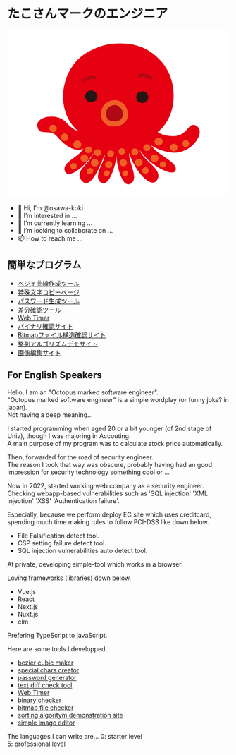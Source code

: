 # たこさんマークのエンジニア

![たこさん](/property/タコ.jpg)  

- 👋 Hi, I’m @osawa-koki
- 👀 I’m interested in ...
- 🌱 I’m currently learning ...
- 💞️ I’m looking to collaborate on ...
- 📫 How to reach me ...

## 簡単なプログラム

- [ベジェ曲線作成ツール](https://osawa-koki.github.io/bezier-maker.js/)
- [特殊文字コピーページ](https://osawa-koki.github.io/special-char.ts/)
- [パスワード生成ツール](https://osawa-koki.github.io/password-generator.elm/)
- [差分確認ツール](https://osawa-koki.github.io/diff.js/)
- [Web Timer](https://osawa-koki.github.io/Web-Timer/)
- [バイナリ確認サイト](https://osawa-koki.github.io/binarySheet.ts/)
- [Bitmapファイル構造確認サイト](https://osawa-koki.github.io/BitmapSheet.ts/)
- [整列アルゴリズムデモサイト](https://osawa-koki.github.io/sorter-demo.ts/)
- [画像編集サイト](https://osawa-koki.github.io/simple-image-manipulator.ts/)

## For English Speakers

Hello, I am an "Octopus marked software engineer".  
"Octopus marked software engineer" is a simple wordplay (or funny joke? in japan).  
Not having a deep meaning...  

I started programming when aged 20 or a bit younger (of 2nd stage of Univ), though I was majoring in Accouting.  
A main purpose of my program was to calculate stock price automatically.  

Then, forwarded for the road of security engineer.  
The reason I took that way was obscure, probably having had an good impression for security technology something cool or ...  

Now in 2022, started working web company as a security engineer.  
Checking webapp-based vulnerabilities such as 'SQL injection' 'XML injection' 'XSS' 'Authentication failure'.

Especially, because we perform deploy EC site which uses creditcard,  spending much time making rules to follow PCI-DSS like down below.  

- File Falsification detect tool.
- CSP setting failure detect tool.
- SQL injection vulnerabilities auto detect tool.

At private, developing simple-tool which works in a browser.  

Loving frameworks (libraries) down below.

- Vue.js
- React
- Next.js
- Nuxt.js
- elm

Prefering TypeScript to javaScript.  

Here are some tools I developped.  

- [bezier cubic maker](https://osawa-koki.github.io/bezier-maker.js/)
- [special chars creator](https://osawa-koki.github.io/special-char.ts/)
- [password generator](https://osawa-koki.github.io/password-generator.elm/)
- [text diff check tool](https://osawa-koki.github.io/diff.js/)
- [Web Timer](https://osawa-koki.github.io/Web-Timer/)
- [binary checker](https://osawa-koki.github.io/binarySheet.ts/)
- [bitmap file checker](https://osawa-koki.github.io/BitmapSheet.ts/)
- [sorting algoritym demonstration site](https://osawa-koki.github.io/sorter-demo.ts/)
- [simple image editor](https://osawa-koki.github.io/simple-image-manipulator.ts/)

The languages I can write are...
0: starter level  
5: professional level
